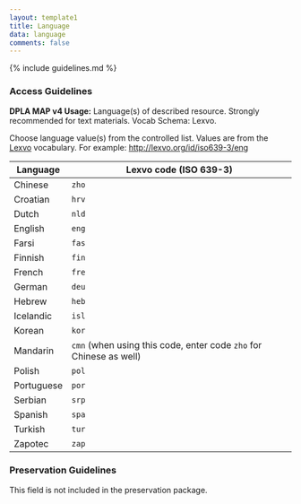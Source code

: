 ```yaml
---
layout: template1
title: Language
data: language
comments: false
---
```


{% include guidelines.md %}

### Access Guidelines

**DPLA MAP v4 Usage:** Language(s) of described resource. Strongly recommended for text materials. Vocab Schema: Lexvo.

Choose language value(s) from the controlled list. Values are from the [Lexvo](http://www.lexvo.org/index.html) vocabulary. For example: http://lexvo.org/id/iso639-3/eng

Language | Lexvo code (ISO 639-3)
---------|-----------------------
Chinese | `zho`
Croatian | `hrv`
Dutch | `nld`
English | `eng`
Farsi | `fas`
Finnish | `fin`
French | `fre`
German | `deu`
Hebrew | `heb`
Icelandic | `isl`
Korean | `kor`
Mandarin | `cmn` (when using this code, enter code `zho` for Chinese as well)
Polish | `pol`
Portuguese | `por`
Serbian | `srp`
Spanish | `spa`
Turkish |  `tur`
Zapotec | `zap`



### Preservation Guidelines

This field is not included in the preservation package.
